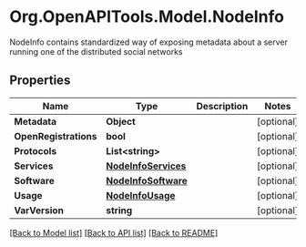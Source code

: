 # Org.OpenAPITools.Model.NodeInfo
NodeInfo contains standardized way of exposing metadata about a server running one of the distributed social networks

## Properties

Name | Type | Description | Notes
------------ | ------------- | ------------- | -------------
**Metadata** | **Object** |  | [optional] 
**OpenRegistrations** | **bool** |  | [optional] 
**Protocols** | **List&lt;string&gt;** |  | [optional] 
**Services** | [**NodeInfoServices**](NodeInfoServices.md) |  | [optional] 
**Software** | [**NodeInfoSoftware**](NodeInfoSoftware.md) |  | [optional] 
**Usage** | [**NodeInfoUsage**](NodeInfoUsage.md) |  | [optional] 
**VarVersion** | **string** |  | [optional] 

[[Back to Model list]](../README.md#documentation-for-models) [[Back to API list]](../README.md#documentation-for-api-endpoints) [[Back to README]](../README.md)

